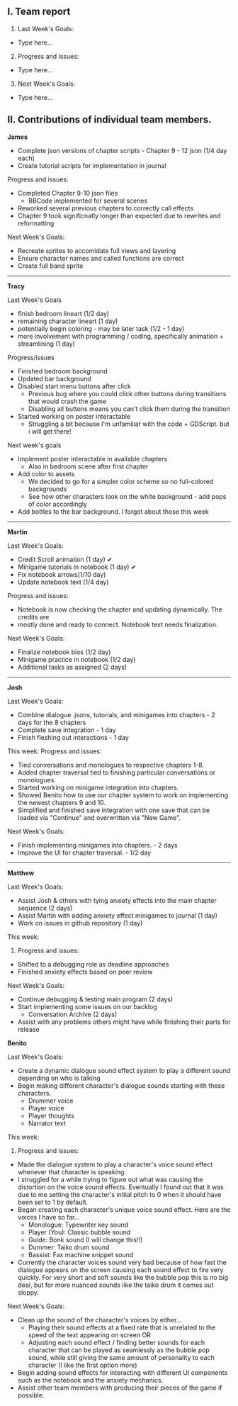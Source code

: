 ## I. Team report

1. Last Week's Goals:

- Type here...

2. Progress and issues:

- Type here...

3. Next Week's Goals:

- Type here...

## II. Contributions of individual team members.

**James**

- Complete json versions of chapter scripts
      - Chapter 9 - 12 json (1/4 day each)
- Create tutorial scripts for implementation in journal

  
Progress and issues:

- Completed Chapter 9-10 json files
    - BBCode implemented for several scenes
- Reworked several previous chapters to correctly call effects
- Chapter 9 took significnatly longer than expected due to rewrites and reformatting

Next Week's Goals:

- Recreate sprites to accomidate full views and layering
- Ensure character names and called functions are correct
- Create full band sprite

---

**Tracy**

Last Week's Goals

- finish bedroom lineart (1/2 day)
- remaining character lineart (1 day)
- potentially begin coloring - may be later task (1/2 - 1 day)
- more involvement with programming / coding, specifically animation + streamlining (1 day)

Progress/issues

- Finished bedroom background
- Updated bar background
- Disabled start menu buttons after click
  - Previous bug where you could click other buttons during transitions that would crash the game
  - Disabling all buttons means you can't click them during the transition
- Started working on poster interactable
  - Struggling a bit because I'm unfamiliar with the code + GDScript. but i will get there!

Next week's goals

- Implement poster interactable in available chapters
  - Also in bedroom scene after first chapter
- Add color to assets
  - We decided to go for a simpler color scheme so no full-colored backgrounds
  - See how other characters look on the white background - add pops of color accordingly
- Add bottles to the bar background. I forgot about those this week

---

**Martin**

Last Week's Goals:

- Credit Scroll animation (1 day) ✔
- Minigame tutorials in notebook (1 day) ✔
- Fix notebook arrows(1/10 day)
- Update notebook text (1/4 day)

Progress and issues:

- Notebook is now checking the chapter and updating dynamically. The credits are
- mostly done and ready to connect. Notebook text needs finalization.

Next Week's Goals:

- Finalize notebook bios (1/2 day)
- Minigame practice in notebook (1/2 day)
- Additional tasks as assigned (2 days)

---

**Josh**

Last Week's Goals:

- Combine dialogue .jsons, tutorials, and minigames into chapters - 2 days for the 8 chapters
- Complete save integration - 1 day
- Finish fleshing out interactions - 1 day

This week:
Progress and issues:

- Tied conversations and monologues to respective chapters 1-8.
- Added chapter traversal tied to finishing particular conversations or monologues.
- Started working on minigame integration into chapters.
- Showed Benito how to use our chapter system to work on implementing the newest chapters 9 and 10.
- Simplified and finished save integration with one save that can be loaded via "Continue" and overwritten via "New Game".

Next Week's Goals:

- Finish implementing minigames into chapters. - 2 days
- Improve the UI for chapter traversal. - 1/2 day

---

**Matthew**

Last Week's Goals:

- Assist Josh & others with tying anxiety effects into the main chapter sequence (2 days)
- Assist Martin with adding anxiety effect minigames to journal (1 day)
- Work on issues in github repository (1 day)

This week:

1. Progress and issues:

- Shifted to a debugging role as deadline approaches
- Finished anxiety effects based on peer review

Next Week's Goals:

- Continue debugging & testing main program (2 days)
- Start implementing some issues on our backlog
  - Conversation Archive (2 days)
- Assist with any problems others might have while finishing their parts for release

**Benito**

Last Week's Goals:

- Create a dynamic dialogue sound effect system to play a different sound depending on who is talking
- Begin making different character's dialogue sounds starting with these characters.
  - Drummer voice
  - Player voice
  - Player thoughts
  - Narrator text

This week:

1. Progress and issues:

- Made the dialogue system to play a character's voice sound effect whenever that character is
  speaking.
- I struggled for a while trying to figure out what was causing the distortion on the voice sound
  effects. Eventually I found out that it was due to me setting the character's initial pitch to 0
  when it should have been set to 1 by default.
- Began creating each character's unique voice sound effect. Here are the voices I have so far...
  - Monologue: Typewriter key sound
  - Player (You): Classic bubble sound
  - Guide: Bonk sound (I will change this!!)
  - Dummer: Taiko drum sound
  - Bassist: Fax machine snippet sound
- Currently the character voices sound very bad because of how fast the dialogue appears on the
  screen causing each sound effect to fire very quickly. For very short and soft sounds like the
  bubble pop this is no big deal, but for more nuanced sounds like the taiko drum it comes out
  sloppy.

Next Week's Goals:

- Clean up the sound of the character's voices by either...
  - Playing their sound effects at a fixed rate that is unrelated to the speed of the text appearing
    on screen OR
  - Adjusting each sound effect / finding better sounds for each character that can be played as
    seamlessly as the bubble pop sound, while still giving the same amount of personality to each
    character (I like the first option more)
- Begin adding sound effects for interacting with different UI components such as the notebook and
  the anxiety mechanics.
- Assist other team members with producing their pieces of the game if possible.
